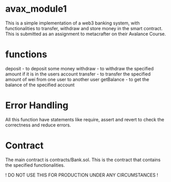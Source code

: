 # avax_module1
This is a simple implementation of a web3 banking system, with functionalities to transfer, withdraw and store money in the smart contract. This is submitted as an assignment to metacrafter on their Avalance Course.

# functions
deposit - to deposit some money withdraw - to withdraw the specified amount if it is in the users account transfer - to transfer the specified amount of wei from one user to another user getBalance - to get the balance of the specified account

# Error Handling
All this function have statements like require, assert and revert to check the correctness and reduce errors.

# Contract
The main contract is contracts/Bank.sol. This is the contract that contains the specified functionalities.

! DO NOT USE THIS FOR PRODUCTION UNDER ANY CIRCUMSTANCES !
